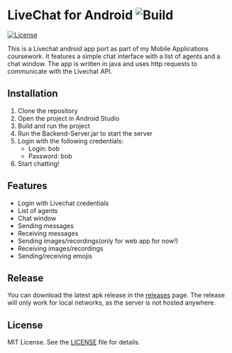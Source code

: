 # LiveChat for Android ![Build](https://github.com/Kspiropali/livechat/actions/workflows/build.yml/badge.svg)
[![License](https://img.shields.io/badge/license-MIT-green.svg?style=flat)]()

This is a Livechat android app port as part of my Mobile Applications coursework. It features a simple chat interface with a list of agents and a chat window. The app is written in java and uses http requests to communicate with the Livechat API.

## Installation
1. Clone the repository
2. Open the project in Android Studio
3. Build and run the project
4. Run the Backend-Server.jar to start the server
5. Login with the following credentials:
    - Login: bob
    - Password: bob
6. Start chatting!

## Features
- Login with Livechat credentials
- List of agents
- Chat window
- Sending messages
- Receiving messages
- Sending images/recordings(only for web app for now!)
- Receiving images/recordings
- Sending/receiving emojis

## Release
You can download the latest apk release in the [releases](https://github.com/Kspiropali/Livechat/releases) page.
The release will only work for local networks, as the server is not hosted anywhere.

## License
MIT License. See the [LICENSE](app/LICENSE) file for details.